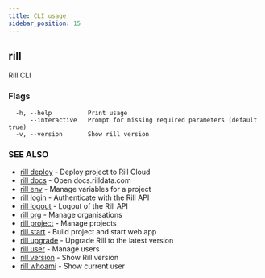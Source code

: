 ```yaml
---
title: CLI usage
sidebar_position: 15
---
```

## rill

Rill CLI

### Flags

```
  -h, --help          Print usage
      --interactive   Prompt for missing required parameters (default true)
  -v, --version       Show rill version
```

### SEE ALSO

* [rill deploy](deploy.md)	 - Deploy project to Rill Cloud
* [rill docs](docs/docs.md)	 - Open docs.rilldata.com
* [rill env](env/env.md)	 - Manage variables for a project
* [rill login](login.md)	 - Authenticate with the Rill API
* [rill logout](logout.md)	 - Logout of the Rill API
* [rill org](org/org.md)	 - Manage organisations
* [rill project](project/project.md)	 - Manage projects
* [rill start](start.md)	 - Build project and start web app
* [rill upgrade](upgrade.md)	 - Upgrade Rill to the latest version
* [rill user](user/user.md)	 - Manage users
* [rill version](version.md)	 - Show Rill version
* [rill whoami](whoami.md)	 - Show current user

